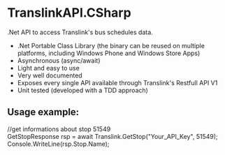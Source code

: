 TranslinkAPI.CSharp
===================

.Net API to access Translink's bus schedules data.

- .Net Portable Class Library (the binary can be reused on multiple platforms, including Windows Phone and Windows Store Apps)
- Asynchronous (async/await)
- Light and easy to use
- Very well documented
- Exposes every single API available through Translink's Restfull API V1
- Unit tested (developed with a TDD approach)

Usage example:
--------------------
//get informations about stop 51549                                   
GetStopResponse rsp = await Translink.GetStop("Your_API_Key", 51549);                  
Console.WriteLine(rsp.Stop.Name);
